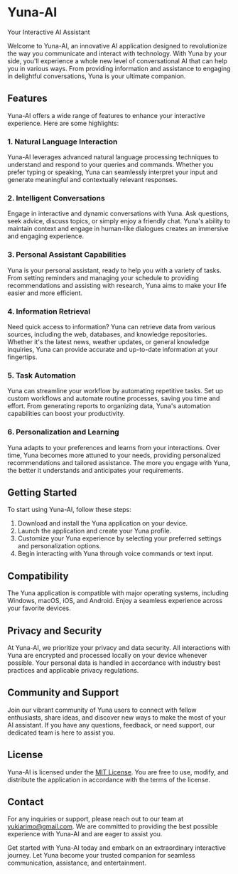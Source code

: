 # Yuna-AI
Your Interactive AI Assistant

Welcome to Yuna-AI, an innovative AI application designed to revolutionize the way you communicate and interact with technology. With Yuna by your side, you'll experience a whole new level of conversational AI that can help you in various ways. From providing information and assistance to engaging in delightful conversations, Yuna is your ultimate companion.

## Features

Yuna-AI offers a wide range of features to enhance your interactive experience. Here are some highlights:

### 1. Natural Language Interaction

Yuna-AI leverages advanced natural language processing techniques to understand and respond to your queries and commands. Whether you prefer typing or speaking, Yuna can seamlessly interpret your input and generate meaningful and contextually relevant responses.

### 2. Intelligent Conversations

Engage in interactive and dynamic conversations with Yuna. Ask questions, seek advice, discuss topics, or simply enjoy a friendly chat. Yuna's ability to maintain context and engage in human-like dialogues creates an immersive and engaging experience.

### 3. Personal Assistant Capabilities

Yuna is your personal assistant, ready to help you with a variety of tasks. From setting reminders and managing your schedule to providing recommendations and assisting with research, Yuna aims to make your life easier and more efficient.

### 4. Information Retrieval

Need quick access to information? Yuna can retrieve data from various sources, including the web, databases, and knowledge repositories. Whether it's the latest news, weather updates, or general knowledge inquiries, Yuna can provide accurate and up-to-date information at your fingertips.

### 5. Task Automation

Yuna can streamline your workflow by automating repetitive tasks. Set up custom workflows and automate routine processes, saving you time and effort. From generating reports to organizing data, Yuna's automation capabilities can boost your productivity.

### 6. Personalization and Learning

Yuna adapts to your preferences and learns from your interactions. Over time, Yuna becomes more attuned to your needs, providing personalized recommendations and tailored assistance. The more you engage with Yuna, the better it understands and anticipates your requirements.

## Getting Started

To start using Yuna-AI, follow these steps:

1. Download and install the Yuna application on your device.
2. Launch the application and create your Yuna profile.
3. Customize your Yuna experience by selecting your preferred settings and personalization options.
4. Begin interacting with Yuna through voice commands or text input.

## Compatibility

The Yuna application is compatible with major operating systems, including Windows, macOS, iOS, and Android. Enjoy a seamless experience across your favorite devices.

## Privacy and Security

At Yuna-AI, we prioritize your privacy and data security. All interactions with Yuna are encrypted and processed locally on your device whenever possible. Your personal data is handled in accordance with industry best practices and applicable privacy regulations.

## Community and Support

Join our vibrant community of Yuna users to connect with fellow enthusiasts, share ideas, and discover new ways to make the most of your AI assistant. If you have any questions, feedback, or need support, our dedicated team is here to assist you.

## License

Yuna-AI is licensed under the [MIT License](https://opensource.org/licenses/MIT). You are free to use, modify, and distribute the application in accordance with the terms of the license.

## Contact

For any inquiries or support, please reach out to our team at yukiarimo@gmail.com. We are committed to providing the best possible experience with Yuna-AI and are eager to assist you.

Get started with Yuna-AI today and embark on an extraordinary interactive journey. Let Yuna become your trusted companion for seamless communication, assistance, and entertainment.